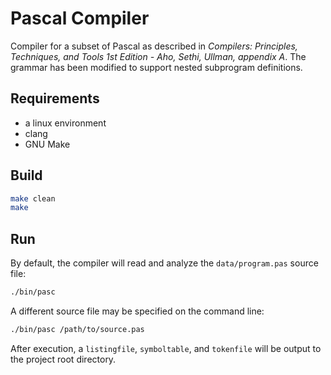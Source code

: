 # Pascal Compiler

Compiler for a subset of Pascal as described in _Compilers: Principles, Techniques, and Tools 1st Edition - Aho, Sethi, Ullman, appendix A_.
The grammar has been modified to support nested subprogram definitions.

## Requirements
* a linux environment
* clang
* GNU Make

## Build
```bash
make clean
make
```

## Run
By default, the compiler will read  and analyze the `data/program.pas` source file:
```bash
./bin/pasc
```

A different source file may be specified on the command line:
```bash
./bin/pasc /path/to/source.pas
```

After execution, a `listingfile`, `symboltable`, and `tokenfile` will be output to the project root directory.
